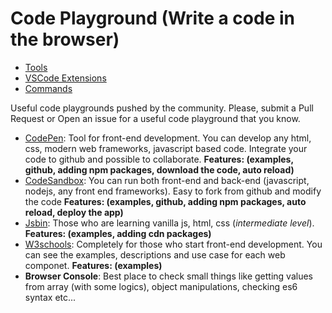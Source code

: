 # Code Playground (Write a code in the browser)

- [Tools](README.md)
- [VSCode Extensions](VSCode-extensions.md)
- [Commands](Commands.md)

Useful code playgrounds pushed by the community. Please, submit a Pull Request or Open an issue for a useful code playground that you know.

- [CodePen](https://codepen.io/): Tool for front-end development. You can develop any html, css, modern web frameworks, javascript based code. Integrate your code to github and possible to collaborate. **Features: (examples, github, adding npm packages, download the code, auto reload)**
- [CodeSandbox](https://codesandbox.io/): You can run both front-end and back-end (javascript, nodejs, any front end frameworks). Easy to fork from github and modify the code **Features: (examples, github, adding npm packages, auto reload, deploy the app)**
- [Jsbin](https://jsbin.com/): Those who are learning vanilla js, html, css (_intermediate level_). **Features: (examples, adding cdn packages)**
- [W3schools](https://www.w3schools.com/): Completely for those who start front-end development. You can see the examples, descriptions and use case for each web componet. **Features: (examples)**
- **Browser Console**: Best place to check small things like getting values from array (with some logics), object manipulations, checking es6 syntax etc...
